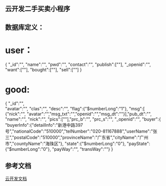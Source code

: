 ## 云开发二手买卖小程序
## 数据库定义：
# user：
{
  "_id":"",
  "name":"",
  "pwd":"",
  "contact":"",
  "publish":[""],
  "_openid":"",
  "want":[""],
  "bought":[""],
  "sell":[""]
}
# good:
{
  "_id":"",  
  "avatar":"",
  "clas":"",
  "desc":"",
  "flag":{"$numberLong":"1"},
  "msg":[
    {"nick":"",   "avatar":"","msg_txt":"","openid":"","msg_dt":""}],"pub_dt":"",
"name":"",
"nick":"",
"pics":[""],"prc_b":"",
"prc_s":"",
"_openid":"",
"buyer":{
  "buyerInfo":{"detailInfo":"新港中路397号","nationalCode":"510000","telNumber":"020-81167888","userName":"张三","postalCode":"510000","provinceName":"广东省","cityName":"广州市","countyName":"海珠区"},
  "state":{"$numberLong":"0"},
  "payState":{"$numberLong":"0"},
  "payWay":"",
  "transWay":""}
}

## 参考文档
[云开发文档](https://developers.weixin.qq.com/miniprogram/dev/wxcloud/basis/getting-started.html)

